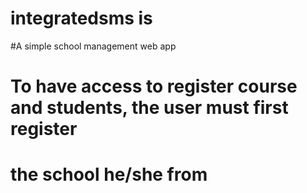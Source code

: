 # integratedsms is 
#A simple school management web app

# To have access to register course and students, the user must first register 
# the school he/she from
